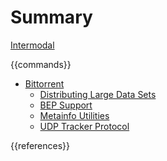 Summary
=======

[Intermodal](./introduction.md)

{{commands}}

- [Bittorrent](./bittorrent.md)
  - [Distributing Large Data Sets](./bittorrent/distributing-large-data-sets.md)
  - [BEP Support](./bittorrent/bep-support.md)
  - [Metainfo Utilities](./bittorrent/metainfo-utilities.md)
  - [UDP Tracker Protocol](./bittorrent/udp-tracker-protocol.md)

{{references}}
